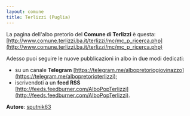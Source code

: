 ```yaml
---
layout: comune
title: Terlizzi (Puglia)
---
```


La pagina dell'albo pretorio del **Comune di Terlizzi** è questa: [http://www.comune.terlizzi.ba.it/terlizzi/mc/mc_p_ricerca.php](http://www.comune.terlizzi.ba.it/terlizzi/mc/mc_p_ricerca.php)

Adesso puoi seguire le nuove pubblicazioni in albo in due modi dedicati:

* su un canale **Telegram** [https://telegram.me/albopretoriogiovinazzo](https://telegram.me/albopretorioterlizzi);
* iscrivendoti a un **feed RSS** [http://feeds.feedburner.com/AlboPopTerlizzi](http://feeds.feedburner.com/AlboPopTerlizzi).

**Autore**: [sputnik63](https://github.com/sputnik63)
